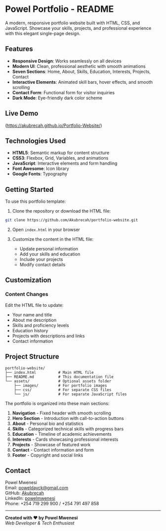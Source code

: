 # Powel Portfolio - README

A modern, responsive portfolio website built with HTML, CSS, and JavaScript. Showcase your skills, projects, and professional experience with this elegant single-page design.

## Features

- **Responsive Design**: Works seamlessly on all devices
- **Modern UI**: Clean, professional aesthetic with smooth animations
- **Seven Sections**: Home, About, Skills, Education, Interests, Projects, Contact
- **Interactive Elements**: Animated skill bars, hover effects, and smooth scrolling
- **Contact Form**: Functional form for visitor inquiries
- **Dark Mode**: Eye-friendly dark color scheme

## Live Demo

(https://akubrecah.github.io/Portfolio-Website/)

## Technologies Used

- **HTML5**: Semantic markup for content structure
- **CSS3**: Flexbox, Grid, Variables, and animations
- **JavaScript**: Interactive elements and form handling
- **Font Awesome**: Icon library
- **Google Fonts**: Typography

## Getting Started

To use this portfolio template:

1. Clone the repository or download the HTML file:
```bash
git clone https://github.com/Akubrecah/portfolio-website.git
```

2. Open `index.html` in your browser

3. Customize the content in the HTML file:
   - Update personal information
   - Add your skills and education
   - Include your projects
   - Modify contact details

## Customization

### Content Changes
Edit the HTML file to update:
- Your name and title
- About me description
- Skills and proficiency levels
- Education history
- Projects with descriptions and links
- Contact information

## Project Structure

```plaintext
portfolio-website/
├── index.html          # Main HTML file
├── README.md           # This documentation file
└── assets/             # Optional assets folder
    ├── images/         # For portfolio images
    ├── css/            # For separate CSS files
    └── js/             # For separate JavaScript files
```

The portfolio is organized into these main sections:
1. **Navigation** - Fixed header with smooth scrolling
2. **Hero Section** - Introduction with call-to-action buttons
3. **About** - Personal bio and statistics
4. **Skills** - Categorized technical skills with progress bars
5. **Education** - Timeline of academic achievements
6. **Interests** - Cards showcasing professional interests
7. **Projects** - Showcase of featured work
8. **Contact** - Contact information and form
9. **Footer** - Copyright and social links

## Contact

Powel Mwenesi  
Email: poweldayck@gmail.com  
GitHub: [Akubrecah](https://github.com/Akubrecah)  
LinkedIn: [powelmwenesi](https://linkedin.com/in/powelmwenesi)  
Phone: +254 719 299 900 / +254 791 497 858

---

**Created with ❤️ by Powel Mwenesi**  
*Web Developer & Tech Enthusiast*